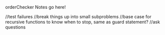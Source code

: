 orderChecker Notes go here!

//test failures
//break things up into small subproblems
//base case for recursive functions to know when to stop, same as guard statement?
//ask questions
